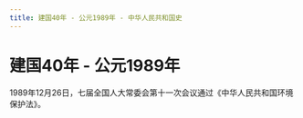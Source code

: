 ```yaml
---
title: 建国40年 - 公元1989年 - 中华人民共和国史
---
```


# 建国40年 - 公元1989年

1989年12月26日，七届全国人大常委会第十一次会议通过《中华人民共和国环境保护法》。